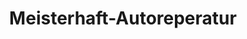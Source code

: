---
title: "Meisterhaft-Autoreperatur"
url: /marktredwitz/meisterhaft-autoreperatur/
shop: Autowerkstatt
---